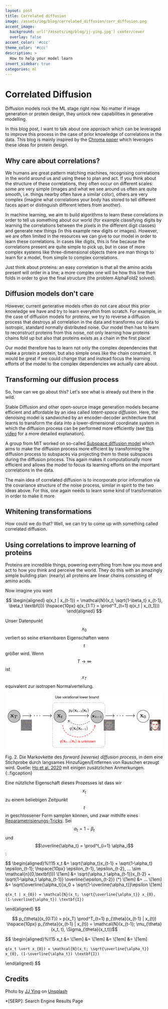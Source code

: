 ```yaml
---
layout: post
title: Correlated diffusion
image: /assets/img/blog/correlated_diffusion/corr_diffusion.png
accent_image: 
  background: url('/assets/img/blog/jj-ying.jpg') center/cover
  overlay: false
accent_color: '#ccc'
theme_color: '#ccc'
description: >
  How to help your model learn
invert_sidebar: true
categories: ml
---
```


# Correlated Diffusion

Diffusion models rock the ML stage right now. No matter if image generation or protein design, they unlock new capabilities in generative modelling.

In this blog post, I want to talk about one approach which can be leveraged to improve this process in the case of prior knowledge of correlations in the data. This blog is mainly inspired by the [Chroma paper](https://www.biorxiv.org/content/10.1101/2022.12.01.518682v1) which leverages these ideas for protein design.


## Why care about correlations?

We humans are great pattern matching machines, recognising correlations in the world around us and using these to plan and act. If you think about the structure of these correlations, they often occur on different scales: some are very simple (images and what we see around us often are quite smooth, i.e. things nearby often have a similar color), others are very complex (imagine what correlations your body has stored to tell different faces apart or distinguish different letters from another). 

In machine learning, we aim to build algorithms to learn these correlations in order to tell us something about our world (for example classifying digits by learning the correlations between the pixels in the different digit classes) and generate new things (in this example new digits or images). However, we are often limited in the resources we can give to our model in order to learn these correlations. In cases like digits, this is fine because the correlations present are quite simple to pick up, but in case of more complex systems like three-dimensional objects there are man things to learn for a model, from simple to complex correlations.

Just think about proteins: an easy correlation is that all the amino acids present will order in a line; a more complex one will be how this line then folds in order to give the final structure (the problem AlphaFold2 solved).

## Diffusion models don't care

However, current generative models often do not care about this prior knowledge we have and try to learn everythin from scratch. For example, in the case of diffusion models for proteins, we try to reverse a diffusion process that destroys all correlation in the data and transforms our data to isotropic, standard normally distributed noise. Our model then has to learn to reconstruct proteins from this noise, not only learning how proteins chains fold up but also that proteins exists as a chain in the first place!

Our model therefore has to learn not only the complex dependencies that make a protein a protein, but also simple ones like the chain constraint. It would be great if we could change that and instead focus the learning efforts of the model to the complex dependencies we actually care about.

## Transforming our diffusion process

So, how can we go about this? Let's see what is already out there in the wild.

Stable Diffusion and other open-source image generation models became efficient and affordable by an idea called *latent-space diffusion*. Here, the denoising model is sandwiched by an encoder-decoder architecture that learns to transform the data into a lower-dimensional coordinate system in which the diffusion process can be performed more efficiently (see [this video](https://www.youtube.com/watch?v=J87hffSMB60) for a more detailed explanation). 

A group from MIT worked on so-called [Subspace diffusion model](https://arxiv.org/abs/2205.01490) which aims to make the diffusion process more efficient by transforming the diffusion process to subspaces via projecting them to these subspaces during the diffusion process. This again makes it computationally more efficient and allows the model to focus its learning efforts on the important correlations in the data.

The main idea of correlated diffusion is to incorporate prior information via the covariance structure of the noise process, similar in spirit to the two ideas above. For this, one again needs to learn some kind of transformation in order to make it more 

## Whitening transformations

How could we do that? Well, we can try to come up with something called correlated diffusion. 


## Using correlations to improve learning of proteins

Proteins are incredible things, powering everything from how you move and act to how you think and perceive the world. They do this with an amazingly simple building plan: (nearly) all proteins are linear chains consisting of amino acids. 

Now imagine you want 

$$
\begin{aligned}
    q(x_t | x_{t-1}) = \mathcal{N}(x_t; \sqrt{1-\beta_t} x_{t-1}, \beta_t \textbf{I}) \hspace{10px} q(x_{1:T} = \prod^T_{t=1} q(x_t | x_{t_1}))
\end{aligned}
$$

Unser Datenpunkt $$x_0$$ verliert so seine erkennbaren Eigenschaften wenn $$t$$ größer wird. Wenn $$T \to \infty$$ ist $$x_T$$ equivalent zur isotropen Normalverteilung.

![diffusion_process](/assets/img/blog/diffusion_models/diffusion_process.png)

Fig. 2. Die Markovkette des *forward (reverse) diffusion process*, in dem eine Stichprobe durch langsames Hinzufügen/Entfernen von Rauschen erzeugt wird. Quelle: [Ho et al. 2020](https://arxiv.org/abs/2006.11239) mit einigen zusätzlichen Anmerkungen.
{:.figcaption}

Eine nützliche Eigenschaft dieses Prozesses ist dass wir $$x_t$$ zu einem beliebigen Zeitpunkt $$t$$ in geschlossener Form samplen können, und zwar mithilfe eines [Reparametrisierungs-Tricks](https://lilianweng.github.io/posts/2018-08-12-vae/#reparameterization-trick). Sei $$\alpha_t = 1 - \beta_t$$ und $$\overline{\alpha_t} = \prod^t_{i=1} \alpha_i$$:

$$
\begin{aligned}%!!15
    x_t &= \sqrt{\alpha_t}x_{t-1} + \sqrt{1-\alpha_t} \epsilon_{t-1}; \hspace{10px} \epsilon_{t-1}, \epsilon_{t-2}, ... \sim \mathcal{n}(0,\textbf{I}) \\[1em]
        &= \sqrt{\alpha_t \alpha_{t-1}}x_{t-2}  + \sqrt{1-\alpha_t \alpha_{t-1}} \overline{\epsilon_{t-2}} (*) \\[1em]
        &= ... \\[1em]
        &= \sqrt{\overline{\alpha_t}}x_0 + \sqrt{1-\overline{\alpha_t}}\epsilon \\[1em]

    q(x_t | x_{0}) = \mathcal{N}(x_t; \sqrt{\overline{\alpha_t}} x_{0}, (1-\overline{\alpha_t}) \textbf{I})
\end{aligned}
$$



$$ p_{\theta}(x_{0:T}) = p(x_T) \prod^T_{t=1} p_{\theta}(x_{t-1} | x_{t}) \hspace{10px} p_{\theta}(x_{t-1} | x_{t}) = \mathcal{N}(x_{t-1}; \mu_{\theta}(x_t, t), \Sigma_{\theta}(x_t,t))$$


$$
\begin{aligned}%!!15
    x_t &=  \\[1em]
        &=  \\[1em]
        &=  \\[1em]
        &=  \\[1em]

    q(x_t \vert x_{0}) = \mathcal{N}(x_t; \sqrt{\overline{\alpha_t}} x_{0}, (1-\overline{\alpha_t}) \textbf{I})
\end{aligned}
$$




## Credits




<span>Photo by <a href="https://unsplash.com/@jjying?utm_source=unsplash&amp;utm_medium=referral&amp;utm_content=creditCopyText">JJ Ying</a> on <a href="https://unsplash.com/?utm_source=unsplash&amp;utm_medium=referral&amp;utm_content=creditCopyText">Unsplash</a></span>

*[SERP]: Search Engine Results Page
